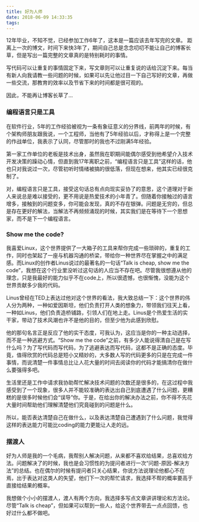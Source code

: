 ```yaml
---
title: 好为人师
date: 2018-06-09 14:33:35
tags: 
---
```


12年毕业，不知不觉，已经参加工作6年了，这本是一篇应该去年写完的文章。 距离上一次的博文，时间下来快3年了，期间自己总是念念叨叨不能让自己的博客长草，但是写出一篇完整的文章真的是特别耗时的事情。

写代码可以让重复的事情固定下来，写文章则可以让重复说的话给沉淀下来。每当有新人向我请教一些问题的时候，如果可以先让他过目一下自己写好的文章，再做一些交流，那教育的效率以及节省下来的时间都是很可观的。

因此，不能再让博客长草了...

<!-- more -->

### 编程语言只是工具

在软件行业，5年的工作经验被视为一条有象征意义的分界线，前两年的时候，有个架构师朋友跟我说，一个工程师，当他有了5年经验以后，才称得上是一个完整的作战单位，我表示了认同，尽管那时的我也不过刚满5年经验。

第一家工作单位的老板是技术出身，虽然我在职期间能偶尔感受到他希望介入技术开发决策的躁动心情，但直到我17年离职之前，“编程语言只是工具”这样的话，他也只对我说过一次，尽管初听时情绪被搞的很低落，但现在想来，他其实已经很克制了。

对，编程语言只是工具，接受这句话总有点向现实妥协了的意思，这个道理对于新人来说总是难以接受的，更不用说是热爱技术的小年青了。但随着你接触过的语言增多，接触到的问题变多，你可能会发现，真的不存在银弹。问题是无穷的，但总是存在更好的解法，当解法不再频频涌现的时候，其实我们是在等待下一个思想家，而不是下一个编程语言。

### Show me the code?

我喜爱Linux，这个世界提供了一大箱子的工具来帮你完成一些琐碎的，重复的工作，同时也架起了一座与机器沟通的桥梁，带给你一种世界尽在掌握之中的满足感。而Linux的创作者Linus说过的最著名的一句话“Talk is cheap, show me the code”，我想在这个行业里没听过这句话的人应当不存在吧。尽管我很想遵从他的理念，只是我最好的能力似乎不在code上，所以很遗憾，也很惭愧，没能为这个世界贡献多少我的代码。

Linus曾经在TED上表达过他对这个世界的看法，我大致总结一下：这个世界的伟人分为两种，一种如爱因斯坦，他们负责打开人类的想象力，带领我们往天上看，一种如Linus，他们负责造桥铺路，引领人们在地上走。Linus是个热爱生活的实干家，带动了技术风潮也许不是他的目的，但至少他为此感到欣慰。

他的那句名言正是反应了他的实干态度，可我认为，这应当是你的一种主动选择，而不是一种逃避方式。“Show me the code”之前，有多少人能说得清自己是在写什么吗？为了写代码而写代码，为了逃避表达而写代码，这都不是正确的态度。毕竟，值得欣赏的代码总是短小又精妙的，大多数人写的代码更多的只是在完成一件事情，而说清楚一件事情总比让人花大量的时间去阅读你的代码才能搞清你在做什么要强得多吧。

生活里还是工作中请求我协助帮忙解决技术问题的次数还是很多的，在这过程中我感受到了一个现象，很多人并不能较准确的表达出自己到底遭遇了什么问题，更糟糕的是很多时候他们会“误导”你。于是，在给出你的解决办法之前，你不得不先花大量时间帮助他们理解清楚他们究竟碰到的问题是什么。

所以，能否表达清楚自己在做什么，以及表达清楚自己遭遇到了什么问题，我觉得这样的表达能力可能比coding的能力更能让人走的远。

### 摆渡人

好为人师是我的一个毛病，我帮别人解决问题，从来都不喜欢给结果，总喜欢给方法。问题解决了的时候，我也是会习惯性的为提问者进行一次“问题-原因-解决方法”的总结。也在偶尔的时候有提问者只关心结果，你说方法说理论他都心不在焉，出于表达对这类人的失望，他们下一次的帮忙请求，我选择不帮的概率要高于直接给结果的概率。

我想做个小小的摆渡人，渡人有两个方向，我选择多写点文章讲讲理论和方法论。尽管“Talk is cheap”，但如果可以帮到一些人，给这个世界带去一点点回馈，也好过什么都不做吧。
